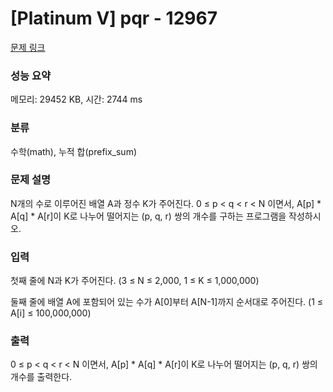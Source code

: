 # [Platinum V] pqr - 12967 

[문제 링크](https://www.acmicpc.net/problem/12967) 

### 성능 요약

메모리: 29452 KB, 시간: 2744 ms

### 분류

수학(math), 누적 합(prefix_sum)

### 문제 설명

<p>N개의 수로 이루어진 배열 A과 정수 K가 주어진다. 0 ≤ p < q < r < N 이면서, A[p] * A[q] * A[r]이 K로 나누어 떨어지는 (p, q, r) 쌍의 개수를 구하는 프로그램을 작성하시오.</p>

### 입력 

 <p>첫째 줄에 N과 K가 주어진다. (3 ≤ N ≤ 2,000, 1 ≤ K ≤ 1,000,000)</p>

<p>둘째 줄에 배열 A에 포함되어 있는 수가 A[0]부터 A[N-1]까지 순서대로 주어진다. (1 ≤ A[i] ≤ 100,000,000)</p>

### 출력 

 <p>0 ≤ p < q < r < N 이면서, A[p] * A[q] * A[r]이 K로 나누어 떨어지는 (p, q, r) 쌍의 개수를 출력한다.</p>

